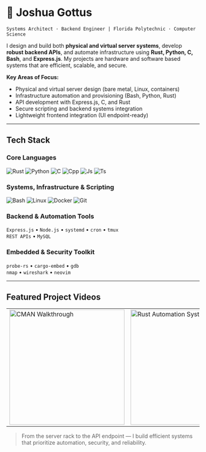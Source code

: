 # 👾 Joshua Gottus
`Systems Architect · Backend Engineer | Florida Polytechnic · Computer Science`

I design and build both **physical and virtual server systems**, develop **robust backend APIs**, and automate infrastructure using **Rust, Python, C, Bash**, and **Express.js**. My projects are hardware and software based systems that are efficient, scalable, and secure.

**Key Areas of Focus:**
- Physical and virtual server design (bare metal, Linux, containers)
- Infrastructure automation and provisioning (Bash, Python, Rust)
- API development with Express.js, C, and Rust
- Secure scripting and backend systems integration
- Lightweight frontend integration (UI endpoint-ready)

---

## Tech Stack

### Core Languages  
![Rust](https://skillicons.dev/icons?i=rust) ![Python](https://skillicons.dev/icons?i=py) ![C](https://skillicons.dev/icons?i=c) ![Cpp](https://skillicons.dev/icons?i=cpp) ![Js](https://skillicons.dev/icons?i=js) ![Ts](https://skillicons.dev/icons?i=ts)

### Systems, Infrastructure & Scripting  
![Bash](https://skillicons.dev/icons?i=bash) ![Linux](https://skillicons.dev/icons?i=linux) ![Docker](https://skillicons.dev/icons?i=docker) ![Git](https://skillicons.dev/icons?i=git)

### Backend & Automation Tools  
`Express.js` • `Node.js` • `systemd` • `cron` • `tmux`  
`REST APIs` • `MySQL`

### Embedded & Security Toolkit  
`probe-rs` • `cargo-embed` • `gdb`  
`nmap` • `wireshark` • `neovim`

---

## Featured Project Videos

<table>
  <tr>
    <td>
      <a href="https://youtu.be/-IY5ygcyC5w" target="_blank">
        <img src="https://img.youtube.com/vi/-IY5ygcyC5w/hqdefault.jpg" alt="CMAN Walkthrough" width="300"/>
      </a>
    </td>
    <td>
      <a href="https://www.youtube.com/watch?v=VIDEO_ID_2" target="_blank">
        <img src="https://img.youtube.com/vi/VIDEO_ID_2/hqdefault.jpg" alt="Rust Automation System" width="300"/>
      </a>
    </td>
  </tr>
</table>

> From the server rack to the API endpoint — I build efficient systems that prioritize automation, security, and reliability.

<div align="center">

</div>

